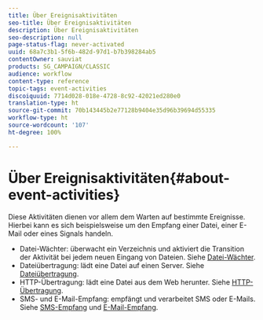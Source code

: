 ```yaml
---
title: Über Ereignisaktivitäten
seo-title: Über Ereignisaktivitäten
description: Über Ereignisaktivitäten
seo-description: null
page-status-flag: never-activated
uuid: 68a7c3b1-5f6b-482d-97d1-b7b398284ab5
contentOwner: sauviat
products: SG_CAMPAIGN/CLASSIC
audience: workflow
content-type: reference
topic-tags: event-activities
discoiquuid: 7714d028-018e-4728-8c92-42021ed280e0
translation-type: ht
source-git-commit: 70b143445b2e77128b9404e35d96b39694d55335
workflow-type: ht
source-wordcount: '107'
ht-degree: 100%

---
```



# Über Ereignisaktivitäten{#about-event-activities}

Diese Aktivitäten dienen vor allem dem Warten auf bestimmte Ereignisse. Hierbei kann es sich beispielsweise um den Empfang einer Datei, einer E-Mail oder eines Signals handeln.

* Datei-Wächter: überwacht ein Verzeichnis und aktiviert die Transition der Aktivität bei jedem neuen Eingang von Dateien. Siehe [Datei-Wächter](../../workflow/using/file-collector.md).
* Dateiübertragung: lädt eine Datei auf einen Server. Siehe [Dateiübertragung](../../workflow/using/file-transfer.md).
* HTTP-Übertragung: lädt eine Datei aus dem Web herunter. Siehe [HTTP-Übertragung](../../workflow/using/web-download.md).
* SMS- und E-Mail-Empfang: empfängt und verarbeitet SMS oder E-Mails. Siehe [SMS-Empfang](../../workflow/using/inbound-sms.md) und [E-Mail-Empfang](../../workflow/using/inbound-emails.md).

